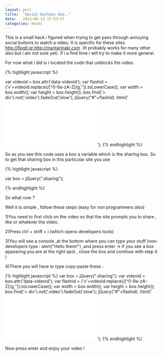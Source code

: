 ```yaml
---
layout: post
title:  "Social-buttons die.."
date:   2014-06-13 17:52:57
categories: Hacks
---
```

This is a small hack i figured when trying to get pass through annoying social buttons to watch a video.
It is specific for these sites http://flogit.gr,http://mantarinaki.com .(It probably works for many other also but i am not  sure yet).
If i a find time i will try to make it more general.

For now what i did is i located the code that unblocks the video.

{% highlight javascript %}

var videoid = box.attr('data-videoid');
var flashid = ('v'+videoid.replace(/[^0-9a-zA-Z]/g,'')).toLowerCase();
var width = box.width();
var height = box.height();
box.find('> div').not('.video').fadeOut('slow');
jQuery("#"+flashid)
.html('<iframe width="'+width+'" height="'+height+'" src="//www.youtube.com/embed/'+videoid+'" frameborder="0" allowfullscreen></iframe>');
{% endhighlight %}


So as you see this code uses a box a variable which is the sharing box.
So to get that sharing box in this particular site you use


{% highlight javascript %}

var box = jQuery(".sharing");

{% endhighlight %}


So what now ?

Well it is simple , follow these steps (easy for non programmers also)

1)You need to first click on the video so that the site prompts you to share , like or whatever the video.

2)Press ctrl + shift + i (which opens developers tools) 

3)You will see a console ,at the bottom where  you can type your stuff (non-developers type  : alert("Hello there!") ,and press enter -> if you see a box appearing you are at the right spot , close the box and continue with step 4 )

4)There you will have to type copy-paste these :

{% highlight javascript %}
var box = jQuery(".sharing");
var videoid = box.attr('data-videoid');
var flashid = ('v'+videoid.replace(/[^0-9a-zA-Z]/g,'')).toLowerCase();
var width = box.width();
var height = box.height();
box.find('> div').not('.video').fadeOut('slow');
jQuery("#"+flashid)
.html('<iframe width="'+width+'" height="'+height+'" src="//www.youtube.com/embed/'+videoid+'" frameborder="0" allowfullscreen></iframe>');
{% endhighlight %}

Now press enter and enjoy your video !

